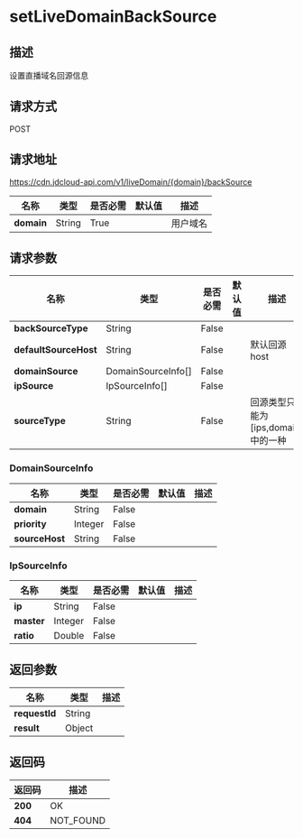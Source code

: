 # setLiveDomainBackSource


## 描述
设置直播域名回源信息

## 请求方式
POST

## 请求地址
https://cdn.jdcloud-api.com/v1/liveDomain/{domain}/backSource

|名称|类型|是否必需|默认值|描述|
|---|---|---|---|---|
|**domain**|String|True| |用户域名|

## 请求参数
|名称|类型|是否必需|默认值|描述|
|---|---|---|---|---|
|**backSourceType**|String|False| | |
|**defaultSourceHost**|String|False| |默认回源host|
|**domainSource**|DomainSourceInfo[]|False| | |
|**ipSource**|IpSourceInfo[]|False| | |
|**sourceType**|String|False| |回源类型只能为[ips,domain]中的一种|

### DomainSourceInfo
|名称|类型|是否必需|默认值|描述|
|---|---|---|---|---|
|**domain**|String|False| | |
|**priority**|Integer|False| | |
|**sourceHost**|String|False| | |
### IpSourceInfo
|名称|类型|是否必需|默认值|描述|
|---|---|---|---|---|
|**ip**|String|False| | |
|**master**|Integer|False| | |
|**ratio**|Double|False| | |

## 返回参数
|名称|类型|描述|
|---|---|---|
|**requestId**|String| |
|**result**|Object| |


## 返回码
|返回码|描述|
|---|---|
|**200**|OK|
|**404**|NOT_FOUND|
